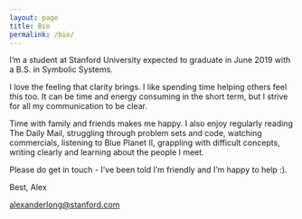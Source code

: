 ```yaml
---
layout: page
title: Bio
permalink: /bio/
---
```


I’m a student at Stanford University expected to graduate in June 2019 with a B.S. in Symbolic Systems.

I love the feeling that clarity brings. I like spending time helping others feel this too. It can be time and energy consuming in the short term, but I strive for all my communication to be clear.

Time with family and friends makes me happy. I also enjoy regularly reading The Daily Mail, struggling through problem sets and code, watching commercials, listening to Blue Planet II, grappling with difficult concepts, writing clearly and learning about the people I meet.

Please do get in touch - I’ve been told I’m friendly and I’m happy to help :). 

Best,
Alex

[alexanderlong@stanford.com](mailto:alexanderlong@stanford.edu)
